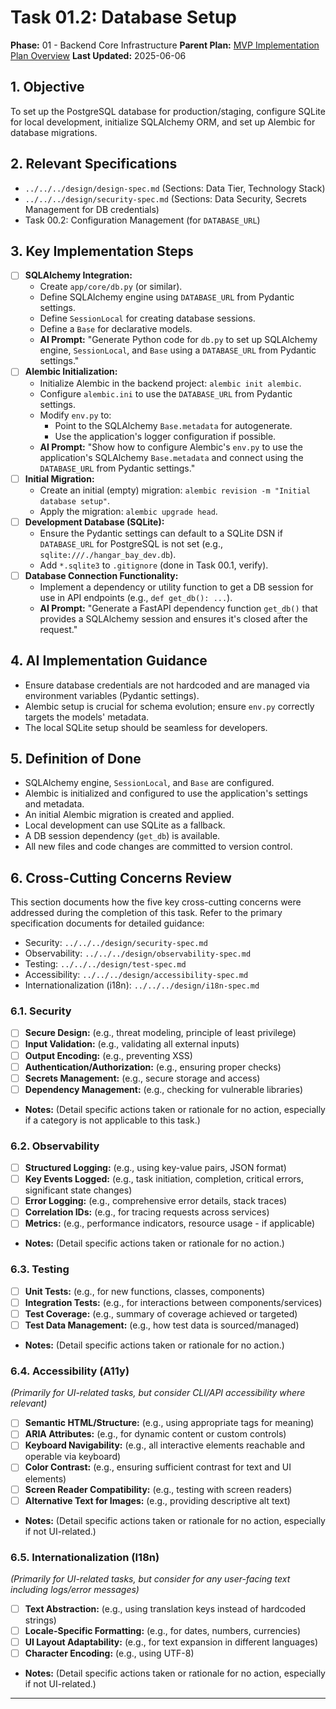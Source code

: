 # Task 01.2: Database Setup

**Phase:** 01 - Backend Core Infrastructure
**Parent Plan:** [MVP Implementation Plan Overview](../00-mvp-implementation-plan-overview.md)
**Last Updated:** 2025-06-06

## 1. Objective

To set up the PostgreSQL database for production/staging, configure SQLite for local development, initialize SQLAlchemy ORM, and set up Alembic for database migrations.

## 2. Relevant Specifications

*   `../../../design/design-spec.md` (Sections: Data Tier, Technology Stack)
*   `../../../design/security-spec.md` (Sections: Data Security, Secrets Management for DB credentials)
*   Task 00.2: Configuration Management (for `DATABASE_URL`)

## 3. Key Implementation Steps

*   [ ] **SQLAlchemy Integration:**
    *   Create `app/core/db.py` (or similar).
    *   Define SQLAlchemy engine using `DATABASE_URL` from Pydantic settings.
    *   Define `SessionLocal` for creating database sessions.
    *   Define a `Base` for declarative models.
    *   **AI Prompt:** "Generate Python code for `db.py` to set up SQLAlchemy engine, `SessionLocal`, and `Base` using a `DATABASE_URL` from Pydantic settings."
*   [ ] **Alembic Initialization:**
    *   Initialize Alembic in the backend project: `alembic init alembic`.
    *   Configure `alembic.ini` to use the `DATABASE_URL` from Pydantic settings.
    *   Modify `env.py` to:
        *   Point to the SQLAlchemy `Base.metadata` for autogenerate.
        *   Use the application's logger configuration if possible.
    *   **AI Prompt:** "Show how to configure Alembic's `env.py` to use the application's SQLAlchemy `Base.metadata` and connect using the `DATABASE_URL` from Pydantic settings."
*   [ ] **Initial Migration:**
    *   Create an initial (empty) migration: `alembic revision -m "Initial database setup"`.
    *   Apply the migration: `alembic upgrade head`.
*   [ ] **Development Database (SQLite):**
    *   Ensure the Pydantic settings can default to a SQLite DSN if `DATABASE_URL` for PostgreSQL is not set (e.g., `sqlite:///./hangar_bay_dev.db`).
    *   Add `*.sqlite3` to `.gitignore` (done in Task 00.1, verify).
*   [ ] **Database Connection Functionality:**
    *   Implement a dependency or utility function to get a DB session for use in API endpoints (e.g., `def get_db(): ...`).
    *   **AI Prompt:** "Generate a FastAPI dependency function `get_db()` that provides a SQLAlchemy session and ensures it's closed after the request."

## 4. AI Implementation Guidance

*   Ensure database credentials are not hardcoded and are managed via environment variables (Pydantic settings).
*   Alembic setup is crucial for schema evolution; ensure `env.py` correctly targets the models' metadata.
*   The local SQLite setup should be seamless for developers.

## 5. Definition of Done

*   SQLAlchemy engine, `SessionLocal`, and `Base` are configured.
*   Alembic is initialized and configured to use the application's settings and metadata.
*   An initial Alembic migration is created and applied.
*   Local development can use SQLite as a fallback.
*   A DB session dependency (`get_db`) is available.
*   All new files and code changes are committed to version control.

## 6. Cross-Cutting Concerns Review

This section documents how the five key cross-cutting concerns were addressed during the completion of this task. Refer to the primary specification documents for detailed guidance:
*   Security: `../../../design/security-spec.md`
*   Observability: `../../../design/observability-spec.md`
*   Testing: `../../../design/test-spec.md`
*   Accessibility: `../../../design/accessibility-spec.md`
*   Internationalization (i18n): `../../../design/i18n-spec.md`

### 6.1. Security
*   [ ] **Secure Design:** (e.g., threat modeling, principle of least privilege)
*   [ ] **Input Validation:** (e.g., validating all external inputs)
*   [ ] **Output Encoding:** (e.g., preventing XSS)
*   [ ] **Authentication/Authorization:** (e.g., ensuring proper checks)
*   [ ] **Secrets Management:** (e.g., secure storage and access)
*   [ ] **Dependency Management:** (e.g., checking for vulnerable libraries)
*   **Notes:** (Detail specific actions taken or rationale for no action, especially if a category is not applicable to this task.)

### 6.2. Observability
*   [ ] **Structured Logging:** (e.g., using key-value pairs, JSON format)
*   [ ] **Key Events Logged:** (e.g., task initiation, completion, critical errors, significant state changes)
*   [ ] **Error Logging:** (e.g., comprehensive error details, stack traces)
*   [ ] **Correlation IDs:** (e.g., for tracing requests across services)
*   [ ] **Metrics:** (e.g., performance indicators, resource usage - if applicable)
*   **Notes:** (Detail specific actions taken or rationale for no action.)

### 6.3. Testing
*   [ ] **Unit Tests:** (e.g., for new functions, classes, components)
*   [ ] **Integration Tests:** (e.g., for interactions between components/services)
*   [ ] **Test Coverage:** (e.g., summary of coverage achieved or targeted)
*   [ ] **Test Data Management:** (e.g., how test data is sourced/managed)
*   **Notes:** (Detail specific actions taken or rationale for no action.)

### 6.4. Accessibility (A11y)
*(Primarily for UI-related tasks, but consider CLI/API accessibility where relevant)*
*   [ ] **Semantic HTML/Structure:** (e.g., using appropriate tags for meaning)
*   [ ] **ARIA Attributes:** (e.g., for dynamic content or custom controls)
*   [ ] **Keyboard Navigability:** (e.g., all interactive elements reachable and operable via keyboard)
*   [ ] **Color Contrast:** (e.g., ensuring sufficient contrast for text and UI elements)
*   [ ] **Screen Reader Compatibility:** (e.g., testing with screen readers)
*   [ ] **Alternative Text for Images:** (e.g., providing descriptive alt text)
*   **Notes:** (Detail specific actions taken or rationale for no action, especially if not UI-related.)

### 6.5. Internationalization (I18n)
*(Primarily for UI-related tasks, but consider for any user-facing text including logs/error messages)*
*   [ ] **Text Abstraction:** (e.g., using translation keys instead of hardcoded strings)
*   [ ] **Locale-Specific Formatting:** (e.g., for dates, numbers, currencies)
*   [ ] **UI Layout Adaptability:** (e.g., for text expansion in different languages)
*   [ ] **Character Encoding:** (e.g., using UTF-8)
*   **Notes:** (Detail specific actions taken or rationale for no action, especially if not UI-related.)

---
<!-- This section should be placed before any final "Task Completion Checklist" or similar concluding remarks. -->
